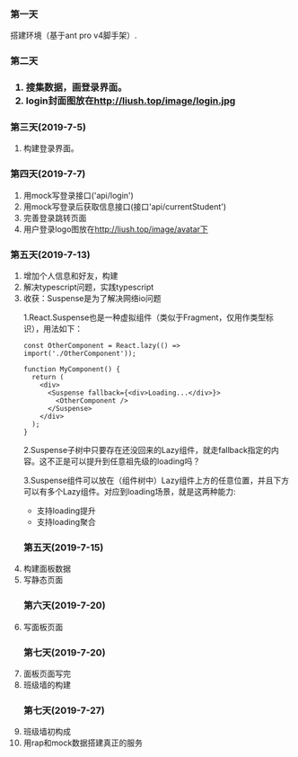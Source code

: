 <h3>第一天</h3>
搭建环境（基于ant pro v4脚手架）.
<h3>第二天<h3>
<ol>
<li>搜集数据，画登录界面。</li>
<li>login封面图放在<a href='http://liush.top/image/login.jpg'>http://liush.top/image/login.jpg</a>
</ol>
<h3>第三天(2019-7-5)</h3>
<ol>
<li>构建登录界面。</li>
</ol>
<h3>第四天(2019-7-7)</h3>
<ol>
<li>用mock写登录接口('api/login')</li>
<li>用mock写登录后获取信息接口(接口'api/currentStudent')</li>
<li>完善登录跳转页面</li>
<li>用户登录logo图放在<a href='http://liush.top/image/avatar/liu-logo.png'>http://liush.top/image/avatar下</a></li>
</ol>
<h3>第五天(2019-7-13)</h3>
<ol>
<li>增加个人信息和好友，构建</li>
<li>解决typescript问题，实践typescript</li>
<li>
收获：Suspense是为了解决网络io问题

1.React.Suspense也是一种虚拟组件（类似于Fragment，仅用作类型标识），用法如下：


    const OtherComponent = React.lazy(() => import('./OtherComponent'));
    
    function MyComponent() {
      return (
        <div>
          <Suspense fallback={<div>Loading...</div>}>
            <OtherComponent />
          </Suspense>
        </div>
      );
    }
    


2.Suspense子树中只要存在还没回来的Lazy组件，就走fallback指定的内容。这不正是可以提升到任意祖先级的loading吗？

3.Suspense组件可以放在（组件树中）Lazy组件上方的任意位置，并且下方可以有多个Lazy组件。对应到loading场景，就是这两种能力:
- 支持loading提升
- 支持loading聚合
</li>
<h3>第五天(2019-7-15)</h3>
<li>构建面板数据</li>
<li>写静态页面</li>
<h3>第六天(2019-7-20)</h3>
<li>写面板页面</li>
<h3>第七天(2019-7-20)</h3>
<li>面板页面写完</li>
<li>班级墙的构建</li>
<h3>第七天(2019-7-27)</h3>
<li>班级墙初构成</li>
<li>用rap和mock数据搭建真正的服务</li>
</ol>

